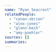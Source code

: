 ```yaml
---
name: "Ryan Seacrest"
relatedPeople:
  - "conan-obrien"
  - "alex-jones"
  - "glenn-beck"
  - "amy-poehler"
sources: []
summaries:
---
```


